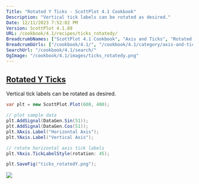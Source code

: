 ```yaml
---
Title: "Rotated Y Ticks - ScottPlot 4.1 Cookbook"
Description: "Vertical tick labels can be rotated as desired."
Date: 12/11/2023 7:52:02 PM
Version: ScottPlot 4.1.69
URL: /cookbook/4.1/recipes/ticks_rotatedy/
BreadcrumbNames: ["ScottPlot 4.1 Cookbook", "Axis and Ticks", "Rotated Y Ticks"]
BreadcrumbUrls: ["/cookbook/4.1/", "/cookbook/4.1/category/axis-and-ticks", "/cookbook/4.1/recipes/ticks_rotatedy/"]
SearchUrl: "/cookbook/4.1/search/"
OgImage: "/cookbook/4.1/images/ticks_rotatedy.png"
---
```


<h2><a href='/cookbook/4.1/recipes/ticks_rotatedy/'>Rotated Y Ticks</a></h2>

Vertical tick labels can be rotated as desired.

```cs
var plt = new ScottPlot.Plot(600, 400);

// plot sample data
plt.AddSignal(DataGen.Sin(51));
plt.AddSignal(DataGen.Cos(51));
plt.XAxis.Label("Horizontal Axis");
plt.YAxis.Label("Vertical Axis");

// rotate horizontal axis tick labels
plt.YAxis.TickLabelStyle(rotation: 45);

plt.SaveFig("ticks_rotatedY.png");
```

<img src='../../images/ticks_rotatedy.png' class='d-block mx-auto my-5' />


